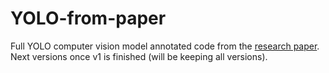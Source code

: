 # YOLO-from-paper
Full YOLO computer vision model annotated code from the [research paper](https://arxiv.org/pdf/1506.02640). 
Next versions once v1 is finished (will be keeping all versions).

